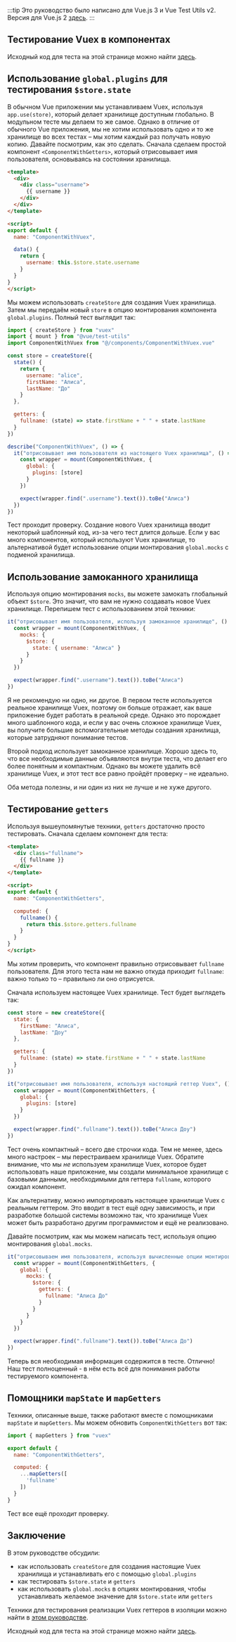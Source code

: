 :::tip Это руководство было написано для Vue.js 3 и Vue Test Utils v2.
Версия для Vue.js 2 [здесь](/ru).
:::

## Тестирование Vuex в компонентах

Исходный код для теста на этой странице можно найти [здесь](https://github.com/lmiller1990/vue-testing-handbook/tree/master/demo-app-vue-3/tests/unit/ComponentWithVuex.spec.js).


## Использование `global.plugins` для тестирования `$store.state`

В обычном Vue приложении мы устанавливаем Vuex, используя `app.use(store)`, который делает хранилище доступным глобально. В модульном тесте мы делаем то же самое. Однако в отличие от обычного Vue приложения, мы не хотим использовать одно и то же хранилище во всех тестах – мы хотим каждый раз получать новую копию. Давайте посмотрим, как это сделать. Сначала сделаем простой компонент `<ComponentWithGetters>`, который отрисовывает имя пользователя, основываясь на состоянии хранилища.

```html
<template>
  <div>
    <div class="username">
      {{ username }}
    </div>
  </div>
</template>

<script>
export default {
  name: "ComponentWithVuex",

  data() {
    return {
      username: this.$store.state.username
    }
  }
}
</script>
```

Мы можем использовать `createStore` для создания Vuex хранилища. Затем мы передаём новый `store` в опцию монтирования компонента `global.plugins`. Полный тест выглядит так:

```js
import { createStore } from "vuex"
import { mount } from "@vue/test-utils"
import ComponentWithVuex from "@/components/ComponentWithVuex.vue"

const store = createStore({
  state() {
    return {
      username: "alice",
      firstName: "Алиса",
      lastName: "До"
    }
  },

  getters: {
    fullname: (state) => state.firstName + " " + state.lastName
  }
})

describe("ComponentWithVuex", () => {
  it("отрисовывает имя пользователя из настоящего Vuex хранилища", () => {
    const wrapper = mount(ComponentWithVuex, {
      global: {
        plugins: [store]
      }
    })

    expect(wrapper.find(".username").text()).toBe("Алиса")
  })
})
```

Тест проходит проверку. Создание нового Vuex хранилища вводит некоторый шаблонный код, из-за чего тест длится дольше. Если у вас много компонентов, который используют Vuex хранилище, то альтернативой будет использование опции монтирования `global.mocks` с подменой хранилища.

## Использование замоканного хранилища

Используя опцию монтирования `mocks`, вы можете замокать глобальный объект `$store`. Это значит, что вам не нужно создавать новое Vuex хранилище. Перепишем тест с использованием этой техники:

```js
it("отрисовывает имя пользователя, используя замоканное хранилище", () => {
  const wrapper = mount(ComponentWithVuex, {
    mocks: {
      $store: {
        state: { username: "Алиса" }
      }
    }
  })

  expect(wrapper.find(".username").text()).toBe("Алиса")
})
```

Я не рекомендую ни одно, ни другое. В первом тесте используется реальное хранилище Vuex, поэтому он больше отражает, как ваше приложение будет работать в реальной среде. Однако это порождает много шаблонного кода, и если у вас очень сложное хранилище Vuex, вы получите большие вспомогательные методы создания хранилища, которые затрудняют понимание тестов.

Второй подход использует замоканное хранилище. Хорошо здесь то, что все необходимые данные объявляются внутри теста, что делает его более понятным и компактным. Однако вы можете удалить всё хранилище Vuex, и этот тест все равно пройдёт проверку – не идеально.

Оба метода полезны, и ни один из них не лучше и не хуже другого.

## Тестирование `getters`

Используя вышеупомянутые техники, `getters` достаточно просто тестировать. Сначала сделаем компонент для теста:

```html
<template>
  <div class="fullname">
    {{ fullname }}
  </div>
</template>

<script>
export default {
  name: "ComponentWithGetters",

  computed: {
    fullname() {
      return this.$store.getters.fullname
    }
  }
}
</script>
```

Мы хотим проверить, что компонент правильно отрисовывает `fullname` пользователя. Для этого теста нам не важно откуда приходит `fullname`: важно только то – правильно ли оно отрисуется.

Сначала используем настоящее Vuex хранилище. Тест будет выглядеть так:

```js
const store = new createStore({
  state: {
    firstName: "Алиса",
    lastName: "Доу"
  },

  getters: {
    fullname: (state) => state.firstName + " " + state.lastName
  }
})

it("отрисовывает имя пользователя, используя настоящий геттер Vuex", () => {
  const wrapper = mount(ComponentWithGetters, {
    global: {
      plugins: [store]
    }
  })

  expect(wrapper.find(".fullname").text()).toBe("Алиса Доу")
})
```

Тест очень компактный – всего две строчки кода. Тем не менее, здесь много настроек – мы перестраиваем хранилище Vuex. Обратите внимание, что мы *не* используем хранилище Vuex, которое будет использовать наше приложение, мы создали минимальное хранилище с базовыми данными, необходимыми для геттера `fullname`, которого ожидал компонент.

Как альтернативу, можно импортировать настоящее хранилище Vuex с реальным геттером. Это вводит в тест ещё одну зависимость, и при разработке большой системы возможно так, что хранилище Vuex может быть разработано другим программистом и ещё не реализовано.

Давайте посмотрим, как мы можем написать тест, используя опцию монтирования `global.mocks`.

```js
it("отрисовываем имя пользователя, используя вычисленные опции монтирования", () => {
  const wrapper = mount(ComponentWithGetters, {
    global: {
      mocks: {
        $store: {
          getters: {
            fullname: "Алиса До"
          }
        }
      }
    }
  })

  expect(wrapper.find(".fullname").text()).toBe("Алиса До")
})
```

Теперь вся необходимая информация содержится в тесте. Отлично! Наш тест полноценный - в нём есть всё для понимания работы тестируемого компонента.

## Помощники `mapState` и `mapGetters` 

Техники, описанные выше, также работают вместе с помощниками `mapState` и `mapGetters`. Мы можем обновить  `ComponentWithGetters` вот так:

```js
import { mapGetters } from "vuex"

export default {
  name: "ComponentWithGetters",

  computed: {
    ...mapGetters([
      'fullname'
    ])
  }
}
```

Тест все ещё проходит проверку.

## Заключение

В этом руководстве обсудили:

- как использовать `createStore` для создания настоящие Vuex хранилища и устанавливать его с помощью `global.plugins`
- как тестировать `$store.state` и `getters`
- как использовать `global.mocks` в опциях монтирования, чтобы устанавливать желаемое значение для `$store.state` или `getters`

Техники для тестирования реализации Vuex геттеров в изоляции можно найти в [этом руководстве](https://lmiller1990.github.io/vue-testing-handbook/v3/ru/vuex-getters.html).

Исходный код для теста на этой странице можно найти [здесь](https://github.com/lmiller1990/vue-testing-handbook/tree/master/demo-app-vue-3/tests/unit/ComponentWithVuex.spec.js).
